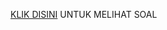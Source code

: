 [KLIK DISINI](https://drive.google.com/drive/u/1/folders/1tPb-DXV6oBjVLyH65qFY_WZv2cxmatgn) UNTUK MELIHAT SOAL
